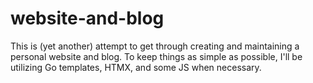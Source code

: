 # website-and-blog

This is (yet another) attempt to get through creating and maintaining a personal website and blog. To keep things as simple as possible, I'll be utilizing Go templates, HTMX, and some JS when necessary.
